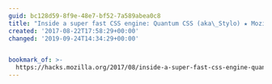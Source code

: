 ```yaml
---
guid: bc128d59-8f9e-48e7-bf52-7a589abea0c8
title: "Inside a super fast CSS engine: Quantum CSS (aka\_Stylo) ★ Mozilla Hacks – the Web developer blog"
created: '2017-08-22T17:58:29+00:00'
changed: '2019-09-24T14:34:29+00:00'


bookmark_of: >-
  https://hacks.mozilla.org/2017/08/inside-a-super-fast-css-engine-quantum-css-aka-stylo/
---
```




